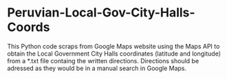# Peruvian-Local-Gov-City-Halls-Coords
This Python code scraps from Google Maps website using the Maps API to obtain the Local Government City Halls coordinates (latitude and longitude) from a *.txt file containg the written directions. Directions should be adressed as they would be in a manual search in Google Maps.
